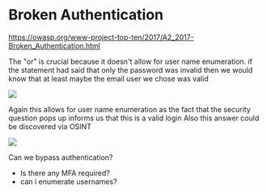 # Broken Authentication

https://owasp.org/www-project-top-ten/2017/A2_2017-Broken_Authentication.html

The "or" is crucial because it doesn't allow for user name enumeration.
if the statement had said that only the password was invalid then we would know that at least maybe the email user we chose was valid

![](https://i.imgur.com/jxp3RYr.png)

Again this allows for user name enumeration as the fact that the security question pops up informs us that this is a valid login
Also this answer could be discovered via OSINT

![](https://i.imgur.com/Nn4Y37t.png)

Can we bypass authentication?

- Is there any MFA required?
- can i enumerate usernames?